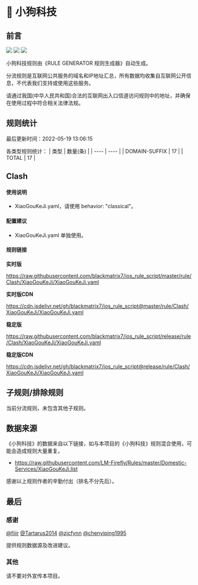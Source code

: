 # 🧸 小狗科技

## 前言

![](https://shields.io/badge/-移除重复规则-ff69b4) ![](https://shields.io/badge/-DOMAIN与DOMAIN--SUFFIX合并-green) ![](https://shields.io/badge/-IP--CIDR(6)合并-blueviolet) 

小狗科技规则由《RULE GENERATOR 规则生成器》自动生成。

分流规则是互联网公共服务的域名和IP地址汇总，所有数据均收集自互联网公开信息，不代表我们支持或使用这些服务。

请通过我国(中华人民共和国)合法的互联网出入口信道访问规则中的地址，并确保在使用过程中符合相关法律法规。

## 规则统计

最后更新时间：2022-05-19 13:06:15

各类型规则统计：
| 类型 | 数量(条)  | 
| ---- | ----  |
| DOMAIN-SUFFIX | 17  | 
| TOTAL | 17  | 


## Clash 

#### 使用说明
- XiaoGouKeJi.yaml，请使用 behavior: "classical"。

#### 配置建议
- XiaoGouKeJi.yaml 单独使用。

#### 规则链接
**实时版**

https://raw.githubusercontent.com/blackmatrix7/ios_rule_script/master/rule/Clash/XiaoGouKeJi/XiaoGouKeJi.yaml

**实时版CDN**

https://cdn.jsdelivr.net/gh/blackmatrix7/ios_rule_script@master/rule/Clash/XiaoGouKeJi/XiaoGouKeJi.yaml

**稳定版**

https://raw.githubusercontent.com/blackmatrix7/ios_rule_script/release/rule/Clash/XiaoGouKeJi/XiaoGouKeJi.yaml

**稳定版CDN**

https://cdn.jsdelivr.net/gh/blackmatrix7/ios_rule_script@release/rule/Clash/XiaoGouKeJi/XiaoGouKeJi.yaml

## 子规则/排除规则


当前分流规则，未包含其他子规则。

## 数据来源

《小狗科技》的数据来自以下链接，如与本项目的《小狗科技》规则混合使用，可能会造成规则大量重复。

- https://raw.githubusercontent.com/LM-Firefly/Rules/master/Domestic-Services/XiaoGouKeJi.list


感谢以上规则作者的辛勤付出（排名不分先后）。

## 最后

### 感谢

[@fiiir](https://github.com/fiiir) [@Tartarus2014](https://github.com/Tartarus2014) [@zjcfynn](https://github.com/zjcfynn) [@chenyiping1995](https://github.com/chenyiping1995) 

提供规则数据源及改进建议。

### 其他

请不要对外宣传本项目。
